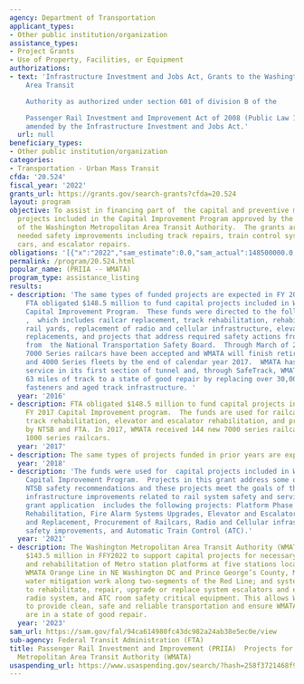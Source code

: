 ```yaml
---
agency: Department of Transportation
applicant_types:
- Other public institution/organization
assistance_types:
- Project Grants
- Use of Property, Facilities, or Equipment
authorizations:
- text: 'Infrastructure Investment and Jobs Act, Grants to the Washington Metropolitan
    Area Transit

    Authority as authorized under section 601 of division B of the

    Passenger Rail Investment and Improvement Act of 2008 (Public Law 110–432), as
    amended by the Infrastructure Investment and Jobs Act.'
  url: null
beneficiary_types:
- Other public institution/organization
categories:
- Transportation - Urban Mass Transit
cfda: '20.524'
fiscal_year: '2022'
grants_url: https://grants.gov/search-grants?cfda=20.524
layout: program
objective: To assist in financing part of  the capital and preventive maintenance
  projects included in the Capital Improvement Program approved by the  Board of Directors
  of the Washington Metropolitan Area Transit Authority.  The grants are used to address
  needed safety improvements including track repairs, train control systems, new rail
  cars, and escalator repairs.
obligations: '[{"x":"2022","sam_estimate":0.0,"sam_actual":148500000.0,"usa_spending_actual":148419450.0},{"x":"2023","sam_estimate":148500000.0,"sam_actual":0.0,"usa_spending_actual":148498614.0},{"x":"2024","sam_estimate":148500000.0,"sam_actual":0.0,"usa_spending_actual":148499320.0}]'
permalink: /program/20.524.html
popular_name: (PRIIA -- WMATA)
program_type: assistance_listing
results:
- description: 'The same types of funded projects are expected in FY 2016. In FY 2016,
    FTA obligated $148.5 million to fund capital projects included in WMATA''s FY17
    Capital Improvement Program.  These funds were directed to the following projects:
    ,  which includes railcar replacement, track rehabilitation, rehabilitation of
    rail yards, replacement of radio and cellular infrastructure, elevator and escalator
    replacements, and projects that address required safety actions from FTA and recommendations
    from  the National Transportation Safety Board.  Through March of 2017, 316 new
    7000 Series railcars have been accepted and WMATA will finish retiring the 1000
    and 4000 Series fleets by the end of calendar year 2017.  WMATA has provided cellular
    service in its first section of tunnel and, through SafeTrack, WMATA has returned
    63 miles of track to a state of good repair by replacing over 30,000 ties and
    fasteners and aged track infrastructure. '
  year: '2016'
- description: FTA obligated $148.5 million to fund capital projects included in WMATA's
    FY 2017 Capital Improvement program.  The funds are used for railcar replacement,
    track rehabilitation, elevator and escalator rehabilitation, and projects recommended
    by NTSB and FTA. In 2017, WMATA received 144 new 7000 series railcars to replace
    1000 series railcars.
  year: '2017'
- description: The same types of projects funded in prior years are expected in FY2018.
  year: '2018'
- description: 'The funds were used for  capital projects included in WMATA''s FY2021
    Capital Improvement Program.  Projects in this grant address some of the FTA and
    NTSB safety recommendations and these projects meet the goals of the statute including
    infrastructure improvements related to rail system safety and service reliability.   The
    grant application  includes the following projects: Platform Phase II, Railcar
    Rehabilitation, Fire Alarm Systems Upgrades, Elevator and Escalator Rehabilitation
    and Replacement, Procurement of Railcars, Radio and Cellular infrastructure, Railcar
    safety improvements, and Automatic Train Control (ATC).'
  year: '2021'
- description: The Washington Metropolitan Area Transit Authority (WMATA) was awarded
    $143.5 million in FFY2022 to support capital projects for necessary safety repairs
    and rehabilitation of Metro station platforms at five stations located on the
    WMATA Orange Line in NE Washington DC and Prince George’s County, Maryland; conduct
    water mitigation work along two-segments of the Red Line; and systemwide improvements
    to rehabilitate, repair, upgrade or replace system escalators and elevators, Metro’s
    radio system, and ATC room safety critical equipment. This allows WMATA to continue
    to provide clean, safe and reliable transportation and ensure WMATA transit systems
    are in a state of good repair.
  year: '2023'
sam_url: https://sam.gov/fal/94ca614980fc43dc982a24ab38e5ec0e/view
sub-agency: Federal Transit Administration (FTA)
title: Passenger Rail Investment and Improvement (PRIIA)  Projects for Washington
  Metropolitan Area Transit Authority (WMATA)
usaspending_url: https://www.usaspending.gov/search/?hash=258f3721468f9889172b0391f0574d45
---
```

